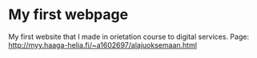 # My first webpage
My first website that I made in orietation course to digital services.
Page: http://myy.haaga-helia.fi/~a1602697/alajuoksemaan.html

